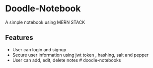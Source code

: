 # Doodle-Notebook

A simple notebook using MERN STACK
## Features

- User can login and signup
- Secure user information using jwt token , hashing, salt and pepper
- User can add, edit, delete notes
#   d o o d l e - n o t e b o o k s  
 